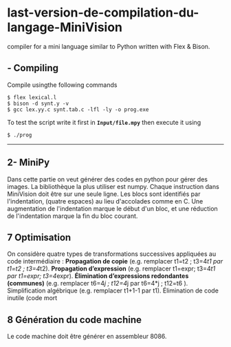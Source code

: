 # last-version-de-compilation-du-langage-MiniVision

compiler for a mini language similar to Python written with Flex & Bison.

## - Compiling

Compile usingthe following commands

    $ flex lexical.l
    $ bison -d synt.y -v
    $ gcc lex.yy.c synt.tab.c -lfl -ly -o prog.exe

To test the script write it first in **`Input/file.mpy`** then execute it using

    $ ./prog

---
## 2- MiniPy 
Dans cette partie on veut générer des codes en python pour gérer des images. La 
bibliothèque la plus utiliser est numpy. Chaque instruction dans MiniVision doit être sur une 
seule ligne. 
Les blocs sont identifiés par l'indentation, (quatre espaces) au lieu d'accolades comme en C. 
Une augmentation de l'indentation marque le début d'un bloc, et une réduction de l'indentation 
marque la fin du bloc courant. 



## 7 Optimisation 
On considère quatre types de transformations successives appliquées au code intermédiaire : 
**Propagation de copie** (e.g. remplacer t1=t2 ; t3=4*t1 par t1=t2 ; t3=4*t2). 
**Propagation d’expression** (e.g. remplacer t1=expr; t3=4*t1 par t1=expr; t3=4*expr). 
**Élimination d’expressions redondantes (communes)** (e.g. remplacer t6=4*j ; t12=4*j par 
t6=4*j ; t12=t6 ). 
Simplification algébrique (e.g. remplacer t1+1-1 par t1). 
Élimination de code inutile (code mort

## 8 Génération du code machine 
Le code machine doit être générer en assembleur 8086.
